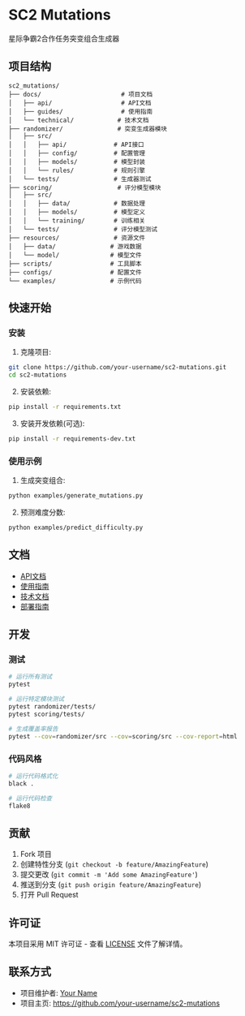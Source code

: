 # SC2 Mutations

星际争霸2合作任务突变组合生成器

## 项目结构

```
sc2_mutations/
├── docs/                      # 项目文档
│   ├── api/                   # API文档
│   ├── guides/                # 使用指南
│   └── technical/            # 技术文档
├── randomizer/               # 突变生成器模块
│   ├── src/
│   │   ├── api/             # API接口
│   │   ├── config/          # 配置管理
│   │   ├── models/          # 模型封装
│   │   └── rules/           # 规则引擎
│   └── tests/               # 生成器测试
├── scoring/                  # 评分模型模块
│   ├── src/
│   │   ├── data/            # 数据处理
│   │   ├── models/          # 模型定义
│   │   └── training/        # 训练相关
│   └── tests/               # 评分模型测试
├── resources/               # 资源文件
│   ├── data/               # 游戏数据
│   └── model/              # 模型文件
├── scripts/                # 工具脚本
├── configs/                # 配置文件
└── examples/               # 示例代码
```

## 快速开始

### 安装

1. 克隆项目:
```bash
git clone https://github.com/your-username/sc2-mutations.git
cd sc2-mutations
```

2. 安装依赖:
```bash
pip install -r requirements.txt
```

3. 安装开发依赖(可选):
```bash
pip install -r requirements-dev.txt
```

### 使用示例

1. 生成突变组合:
```bash
python examples/generate_mutations.py
```

2. 预测难度分数:
```bash
python examples/predict_difficulty.py
```

## 文档

- [API文档](docs/api/README.md)
- [使用指南](docs/guides/README.md)
- [技术文档](docs/technical/README.md)
- [部署指南](docs/technical/deployment.md)

## 开发

### 测试

```bash
# 运行所有测试
pytest

# 运行特定模块测试
pytest randomizer/tests/
pytest scoring/tests/

# 生成覆盖率报告
pytest --cov=randomizer/src --cov=scoring/src --cov-report=html
```

### 代码风格

```bash
# 运行代码格式化
black .

# 运行代码检查
flake8
```

## 贡献

1. Fork 项目
2. 创建特性分支 (`git checkout -b feature/AmazingFeature`)
3. 提交更改 (`git commit -m 'Add some AmazingFeature'`)
4. 推送到分支 (`git push origin feature/AmazingFeature`)
5. 打开 Pull Request

## 许可证

本项目采用 MIT 许可证 - 查看 [LICENSE](LICENSE) 文件了解详情。

## 联系方式

- 项目维护者: [Your Name](mailto:your.email@example.com)
- 项目主页: https://github.com/your-username/sc2-mutations 